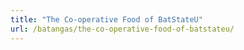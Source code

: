```yaml
---
title: "The Co-operative Food of BatStateU"
url: /batangas/the-co-operative-food-of-batstateu/
---
```

